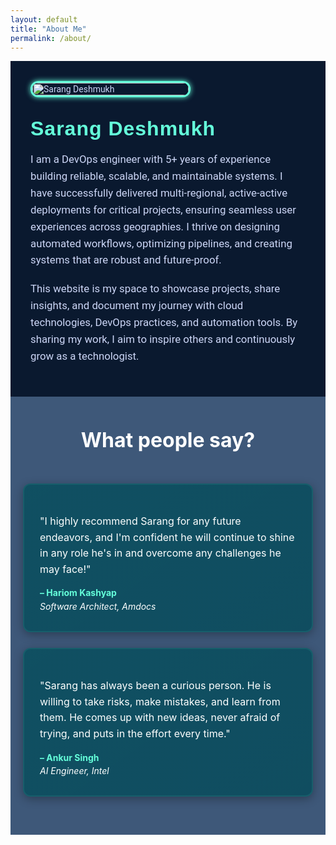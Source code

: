 ```yaml
---
layout: default
title: "About Me"
permalink: /about/
---
```


<div class="about-page">

  <!-- Photo -->
  <div class="about-photo">
    <img src="{{ '/assets/images/photo.png' | relative_url }}" alt="Sarang Deshmukh">
  </div>

  <!-- Bio -->
  <div class="about-bio">
    <h2>Sarang Deshmukh</h2>
    <p>
      I am a DevOps engineer with 5+ years of experience building reliable, scalable, and maintainable systems. I have successfully delivered multi-regional, active-active deployments for critical projects, ensuring seamless user experiences across geographies. I thrive on designing automated workflows, optimizing pipelines, and creating systems that are robust and future-proof.
    </p>
    <p>
      This website is my space to showcase projects, share insights, and document my journey with cloud technologies, DevOps practices, and automation tools. By sharing my work, I aim to inspire others and continuously grow as a technologist.
    </p>
  </div>
</div>

<section class="testimonials-section" style="background-color: #3E5879; padding: 30px 0 1px 0 !important; color: #ffffff;">
<div class="container" style="max-width: 1000px; margin: auto;">
<h2 class="testimonials-heading" style="margin-bottom: 50px; margin-top: 20px; font-size: 2rem; text-align: center;">
What people say?
</h2>

<div class="testimonials-wrapper" style="display: flex; gap: 25px; flex-wrap: wrap; padding: 0 20px; justify-content: center; margin-bottom: 60px;">
<!-- Testimonial 1 -->
<div class="testimonial" style="
background-color: #0E4C5F; /* fresh inner box color */
padding: 30px 25px;
border-radius: 12px;
box-shadow: 0 4px 15px rgba(0,0,0,0.3);
flex: 1 1 300px;
max-width: 450px;
transition: transform 0.3s ease, box-shadow 0.3s ease;
">
<p style="font-size: 1rem; line-height: 1.6; margin-bottom: 15px; color: #ffffff !important;">
"I highly recommend Sarang for any future endeavors, and I'm confident he will continue to shine in any role he's in and overcome any challenges he may face!"
</p>
<p class="testimonial-name">– Hariom Kashyap
<span class="testimonial-role">Software Architect, Amdocs</span>
</p>
</div>

<!-- Testimonial 2 -->
<div class="testimonial" style="
background-color: #0E4C5F;
padding: 30px 25px;
border-radius: 12px;
box-shadow: 0 4px 15px rgba(0,0,0,0.3);
flex: 1 1 300px;
max-width: 450px;
transition: transform 0.3s ease, box-shadow 0.3s ease;
">
<p style="font-size: 1rem; line-height: 1.6; margin-bottom: 15px; color: #ffffff !important;">
"Sarang has always been a curious person. He is willing to take risks, make mistakes, and learn from them. He comes up with new ideas, never afraid of trying, and puts in the effort every time."
</p>
<p class="testimonial-name">– Ankur Singh
<span class="testimonial-role">AI Engineer, Intel</span>
</p>
</div>
</div>
</div>
</section>

<style>
/* Heading in cyan */
.testimonials-heading {
color: #fff !important;
}

/* Hover animation */
.testimonial:hover {
transform: translateY(-5px);
box-shadow: 0 8px 25px rgba(0,0,0,0.5);
}

/* Name in cyan */
.testimonial-name {
font-weight: bold;
color: #64FFDA !important;
margin: 10px 0 0 0;
line-height: 1.4;
}

/* Role / designation */
.testimonial-role {
display: block; /* next line */
font-weight: normal;
color: #ffffff;
font-style: italic; /* ✅ makes role text italic */
margin: 3px 0 0 0;
line-height: 1.3;
}

/* Responsive adjustments for mobile */
@media (max-width: 768px) {
.testimonials-wrapper {
flex-direction: column;
gap: 20px;
}

.testimonial {
max-width: 90%;
padding: 20px !important; /* ✅ fixed padding for mobile */
}

.testimonial p {
font-size: 1rem; /* slightly smaller for mobile */
line-height: 1.5;
margin-bottom: 12px;
}

.testimonial-name {
margin-top: 8px;
line-height: 1.3;
}

.testimonial-role {
margin-top: 2px;
line-height: 1.25;
}
}

/* Hover animation + subtle highlight */
.testimonial {
position: relative;
overflow: hidden;
border: 2px solid rgba(100, 255, 218, 0.1); /* subtle cyan border */
}

.testimonial::before {
content: "";
position: absolute;
top: 0;
left: 0;
width: 100%;
height: 100%;
background: linear-gradient(
145deg,
rgba(100, 255, 218, 0.05),
rgba(255, 255, 255, 0.02)
);
opacity: 0.4;
pointer-events: none;
}

/* Hover effect */
.testimonial:hover {
transform: translateY(-5px);
box-shadow: 0 8px 25px rgba(0, 0, 0, 0.5),
0 0 10px rgba(100, 255, 218, 0.15); /* soft cyan glow */
}

@media (max-width: 768px) {
.testimonials-section {
padding-top: 10px !important; /* reduce top space */
}

.testimonials-heading {
margin-top: 10px !important; /* reduce heading top margin */
margin-bottom: 25px !important; /* tighten space below heading */
text-align: center !important; /* center only on mobile */
}
}

/* Desktop layout remains unchanged */
.testimonials-wrapper {
display: flex;
gap: 25px;
flex-wrap: wrap;
padding: 0 20px;
justify-content: center;
margin-bottom: 60px;
}

/* Desktop layout remains unchanged */
.testimonials-wrapper {
display: flex;
gap: 25px;
flex-wrap: wrap;
padding: 0 20px;
justify-content: center;
margin-bottom: 60px;
}


</style>



<style>


/* Google Fonts */
@import url('https://fonts.googleapis.com/css2?family=Rubik:wght@500;700&family=Roboto:wght@400;500&display=swap');

/* Container */
.about-page {
  display: flex;
  flex-wrap: wrap;
  align-items: center;
  gap: 2rem;
  padding: 2rem;
  background: #0A192F;
  font-family: 'Roboto', sans-serif;
  color: #ccd6f6;
}

/* Photo */
.about-photo {
  flex: 0 0 250px;
}
.about-photo img {
  width: 100%;
  border-radius: 12px;
  box-shadow: 0 0 8px #64FFDA;
  border: 3px solid #64FFDA;
  transition: transform 0.3s ease, box-shadow 0.3s ease;
}
.about-photo img:hover {
  transform: scale(1.05);
  box-shadow: 0 0 16px #64FFDA;
}

/* Bio */
.about-bio {
  flex: 1 1 500px;
  font-size: 1.05rem;
}
.about-bio h2 {
  font-family: 'Rubik', sans-serif;
  font-size: 2rem;
  color: #64FFDA;
  margin: 0 0 0.5rem;
  letter-spacing: 1px;
}
.about-bio p {
  line-height: 1.6;
  margin-bottom: 1.2rem;
  color: #ccd6f6;
}
.about-bio a {
  color: #fff;
  text-decoration: none;
  font-weight: 400;
  border-radius: 6px;
  background-color: #0077B5;
  padding: 0.6rem 1.2rem;
  display: inline-block;
  transition: background-color 0.3s ease;
  box-shadow: 0 2px 6px rgba(0,0,0,0.2);
}
.about-bio a:hover {
  background-color: #004182;
}

/* LinkedIn Section at Bottom */
.linkedin-section {
  text-align: center;
  margin: 2rem 0;
  margin-top: 40px !important; /* pushed further down from testimonials */
}
.linkedin-section .linkedin-btn {
  color: #fff;
  text-decoration: none;
  font-weight: 600;
  border-radius: 6px;
  background-color: #64FFDA;
  color: #0A192F !important;
  padding: 0.7rem 1.5rem;
  display: inline-block;
  transition: background-color 0.3s ease;
  box-shadow: 0 2px 6px rgba(0,0,0,0.2);
}
.linkedin-section .linkedin-btn:hover {
  background-color: #27cfa7;
}

/* Responsive */
@media (max-width: 700px) {
  .about-page {
    flex-direction: column;
    align-items: flex-start;
  }
  .about-photo {
    flex: 0 0 150px;
    margin-bottom: 1.5rem;
  }
  .about-bio {
    text-align: left;
  }
}
</style>
